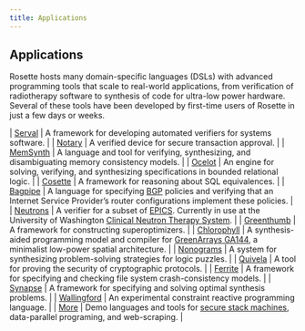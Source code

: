 ```yaml
---
title: Applications
---
```


## Applications  

Rosette hosts many domain-specific languages (DSLs) with advanced
programming tools that scale to real-world applications, from
verification of radiotherapy software to synthesis of code for
ultra-low power hardware. Several of these tools have been developed by
first-time users of Rosette in just a few days or weeks.

| [Serval][] | A framework for developing automated verifiers for systems software.  |
| [Notary][] | A verified device for secure transaction approval. |
| [MemSynth][] | A language and tool for verifying, synthesizing, and disambiguating memory consistency models. |
| [Ocelot][] | An engine for solving, verifying, and synthesizing specifications in bounded relational logic. |
| [Cosette][] |  A framework for reasoning about SQL equivalences. |
| [Bagpipe][] | A language for specifying [BGP][] policies and verifying that an Internet Service Provider’s router configurations implement these policies. |
| [Neutrons][] |  A verifier for a subset of [EPICS][EPICS].  Currently in use at the University of Washington [Clinical Neutron Therapy System][CNTS]. |
| [Greenthumb][] | A framework for constructing superoptimizers. |
| [Chlorophyll][] |  A synthesis-aided programming model and compiler for [GreenArrays GA144][GA144], a minimalist low-power spatial architecture. |
| [Nonograms][] | A system for synthesizing problem-solving strategies for logic puzzles. |
| [Quivela][] | A tool for proving the security of cryptographic protocols. |
| [Ferrite][] | A framework for specifying and checking file system crash-consistency models. |
| [Synapse][] |  A framework for specifying and solving optimal synthesis problems. |
| [Wallingford][] | An experimental constraint reactive programming language. |
| [More][] |  Demo languages and tools for [secure stack machines][SSM], data-parallel programing, and web-scraping.  |


[Serval]: https://unsat.cs.washington.edu/projects/serval/
[Notary]: https://github.com/anishathalye/notary
[Bagpipe]: http://www.konne.me/bagpipe/
[BGP]: https://en.wikipedia.org/wiki/Border_Gateway_Protocol
[Chlorophyll]: http://pl.eecs.berkeley.edu/projects/chlorophyll/
[GA144]: http://www.greenarraychips.com/
[Cosette]: http://cosette.cs.washington.edu/
[Ferrite]: http://sandcat.cs.washington.edu/ferrite/
[Greenthumb]: http://pl.eecs.berkeley.edu/projects/greenthumb/
[MemSynth]: http://memsynth.uwplse.org
[Neutrons]: http://neutrons.uwplse.org
[Nonograms]: https://github.com/edbutler/nonograms-rule-synthesis
[Ocelot]: https://jamesbornholt.github.io/ocelot/
[Quivela]: https://github.com/jamesbornholt/quivela
[EPICS]: http://www.aps.anl.gov/epics/
[CNTS]: https://staff.washington.edu/jon/cnts/
[Synapse]: http://synapse.uwplse.org
[Wallingford]: https://github.com/cdglabs/wallingford
[More]: https://github.com/emina/rosette/tree/master/sdsl
[SSM]: http://dl.acm.org/citation.cfm?id=2544174.2500574
